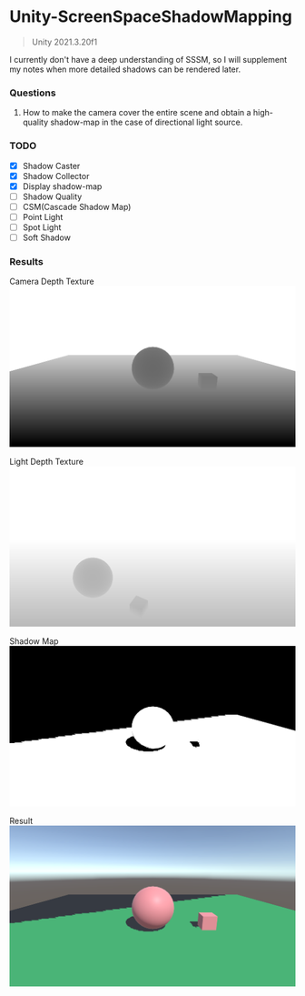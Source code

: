 # Unity-ScreenSpaceShadowMapping

> Unity 2021.3.20f1

I currently don't have a deep understanding of SSSM, so I will supplement my notes when more detailed shadows can be rendered later.

### Questions

1. How to make the camera cover the entire scene and obtain a high-quality shadow-map in the case of directional light source.

### TODO
- [x] Shadow Caster
- [x] Shadow Collector
- [x] Display shadow-map
- [ ] Shadow Quality
- [ ] CSM(Cascade Shadow Map)
- [ ] Point Light
- [ ] Spot Light
- [ ] Soft Shadow

### Results

Camera Depth Texture
![camera-depth](/Screenshots/camera_depth_tex.png)

Light Depth Texture
![light-depth](/Screenshots/light_depth_tex.png)

Shadow Map
![shadow-map](/Screenshots/shadow_map.png)

Result
![result](/Screenshots/result.png)